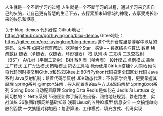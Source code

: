 人生就是一个不断学习的过程
人生就是一个不断学习的过程，通过学习来充实自己的头脑，让自己更有智慧的生活下去，去探索那未知领域的神秘，去享受成长带来的快乐和惬意。



关于 blog-demos 代码仓库
Github地址：https://github.com/gozhuyinglong/blog-demos
Gitee地址：https://gitee.com/gozhuyinglong/blog-demos
这个代码仓库里是博客中涉及的源码、文件等
如果对您有帮助，欢迎给个Star，感谢~~
数据结构与算法
数组
稀疏数组
链表（单链表、双链表、环形链表）
栈
队列
树
二叉树
二叉查找树（BST）
AVL树（平衡二叉树）
B树
散列表（哈希表）
设计模式
单例模式
简单工厂模式
工厂方法模式
策略模式
码农工具箱
教你使用GitHub搭建个人网站
如何将代码同时提交到Github和码云Gitee上
80行Python代码搞定全国区划代码
Java系列
Java反射机制：跟着代码学反射
JDK动态代理：不仅要学会用，更要掌握其原理
Spring系列
@Import注解：导入配置类的四种方式&源码解析
SpringBoot系列
Spring Boot 自动配置原理
Spring Data Redis 是如何在 Jedis 和 Lettuce 之间切换的？
Netty系列
75张图带你了解网络设备、网络地址规划、静态路由、实战演练
36张图详解网络基础知识
浅聊Linux的五种IO模型
信息安全
一文搞懂单向散列函数
一文搞懂对称加密：加密算法、工作模式、填充方式、代码实现
